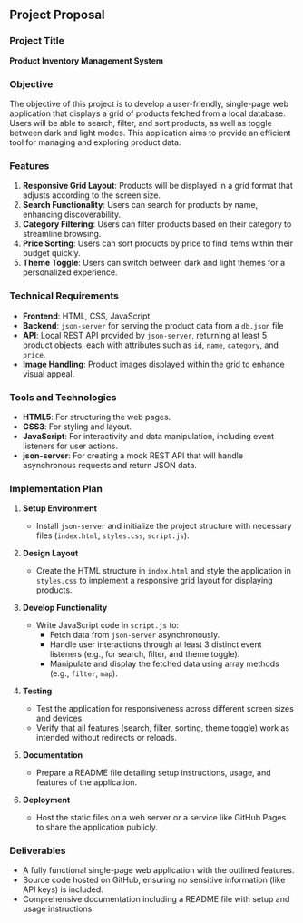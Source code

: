 ## Project Proposal

### Project Title

**Product Inventory Management System**

### Objective

The objective of this project is to develop a user-friendly, single-page web application that displays a grid of products fetched from a local database. Users will be able to search, filter, and sort products, as well as toggle between dark and light modes. This application aims to provide an efficient tool for managing and exploring product data.

### Features

1. **Responsive Grid Layout**: Products will be displayed in a grid format that adjusts according to the screen size.
2. **Search Functionality**: Users can search for products by name, enhancing discoverability.
3. **Category Filtering**: Users can filter products based on their category to streamline browsing.
4. **Price Sorting**: Users can sort products by price to find items within their budget quickly.
5. **Theme Toggle**: Users can switch between dark and light themes for a personalized experience.

### Technical Requirements

- **Frontend**: HTML, CSS, JavaScript
- **Backend**: `json-server` for serving the product data from a `db.json` file
- **API**: Local REST API provided by `json-server`, returning at least 5 product objects, each with attributes such as `id`, `name`, `category`, and `price`.
- **Image Handling**: Product images displayed within the grid to enhance visual appeal.

### Tools and Technologies

- **HTML5**: For structuring the web pages.
- **CSS3**: For styling and layout.
- **JavaScript**: For interactivity and data manipulation, including event listeners for user actions.
- **json-server**: For creating a mock REST API that will handle asynchronous requests and return JSON data.

### Implementation Plan

1. **Setup Environment**
   - Install `json-server` and initialize the project structure with necessary files (`index.html`, `styles.css`, `script.js`).

2. **Design Layout**
   - Create the HTML structure in `index.html` and style the application in `styles.css` to implement a responsive grid layout for displaying products.

3. **Develop Functionality**
   - Write JavaScript code in `script.js` to:
     - Fetch data from `json-server` asynchronously.
     - Handle user interactions through at least 3 distinct event listeners (e.g., for search, filter, and theme toggle).
     - Manipulate and display the fetched data using array methods (e.g., `filter`, `map`).

4. **Testing**
   - Test the application for responsiveness across different screen sizes and devices.
   - Verify that all features (search, filter, sorting, theme toggle) work as intended without redirects or reloads.

5. **Documentation**
   - Prepare a README file detailing setup instructions, usage, and features of the application.

6. **Deployment**
   - Host the static files on a web server or a service like GitHub Pages to share the application publicly.

### Deliverables

- A fully functional single-page web application with the outlined features.
- Source code hosted on GitHub, ensuring no sensitive information (like API keys) is included.
- Comprehensive documentation including a README file with setup and usage instructions.
